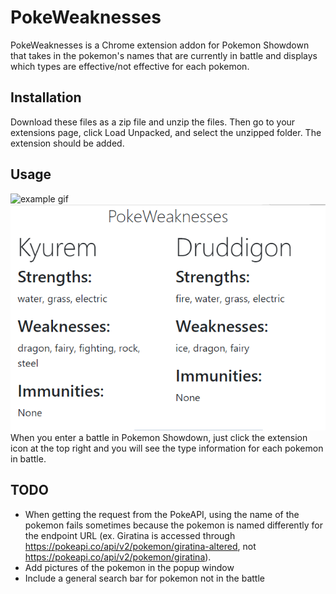 # PokeWeaknesses
PokeWeaknesses is a Chrome extension addon for Pokemon Showdown that takes in the pokemon's names that are currently in battle and displays which types are effective/not effective for each pokemon.

## Installation
Download these files as a zip file and unzip the files. Then go to your extensions page, click Load Unpacked, and select the unzipped folder. The extension should be added.

## Usage
![example gif](visuals/example.gif)
![example image](visuals/example.png)
When you enter a battle in Pokemon Showdown, just click the extension icon at the top right and you will see the type information for each pokemon in battle.

## TODO
- When getting the request from the PokeAPI, using the name of the pokemon fails sometimes because the pokemon is named differently for the endpoint URL (ex. Giratina is accessed through https://pokeapi.co/api/v2/pokemon/giratina-altered, not https://pokeapi.co/api/v2/pokemon/giratina).
- Add pictures of the pokemon in the popup window
- Include a general search bar for pokemon not in the battle